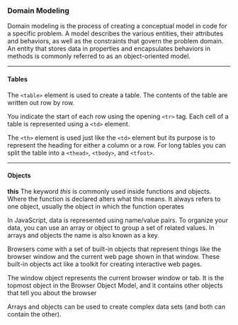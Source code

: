 ### **Domain Modeling**
Domain modeling is the process of creating a conceptual model in code for a specific problem. A model describes the various entities, their attributes and behaviors, as well as the constraints that govern the problem domain. An entity that stores data in properties and encapsulates behaviors in methods is commonly referred to as an object-oriented model.

-------------------------------------------------------------

#### **Tables**   

The `<table>` element is used to create a table. The contents of the table are written out row by row.

You indicate the start of each row using the opening `<tr>` tag.
Each cell of a table is represented using a `<td>` element.

The `<th>` element is used just like the `<td>` element but its purpose is to represent the heading for either a column or a row.
For long tables you can split the table into a `<thead>`, `<tbody>`, and `<tfoot>`.

--------------------------------------------------------------

#### **Objects**

**this**  The keyword *this* is commonly used inside functions and objects.
Where the function is declared alters what this means. It always refers
to one object, usually the object in which the function operates
 
In JavaScript, data is represented using name/value pairs.
To organize your data, you can use an array or object to group a set of
related values. In arrays and objects the name is also known as a key.

Browsers come with a set of built-in objects that represent things like the
browser window and the current web page shown in that window. These
built-in objects act like a toolkit for creating interactive web pages.

The window object represents the current browser window or tab. It is the topmost object in the Browser Object Model, and it contains other objects that tell you about the browser

Arrays and objects can be used to create complex data sets (and both can contain the other).